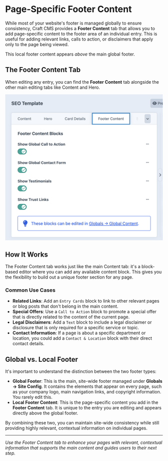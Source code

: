 # Page-Specific Footer Content

While most of your website's footer is managed globally to ensure consistency, Craft CMS provides a **Footer Content** tab that allows you to add page-specific content to the footer area of an individual entry. This is useful for adding relevant links, calls to action, or disclaimers that apply only to the page being viewed.

This local footer content appears *above* the main global footer.

## The Footer Content Tab

When editing any entry, you can find the **Footer Content** tab alongside the other main editing tabs like Content and Hero.

![The entry editing interface with the "Footer Content" tab highlighted and active](./screenshots/049.png)

## How It Works

The Footer Content tab works just like the main Content tab: it's a block-based editor where you can add any available content block. This gives you the flexibility to build out a unique footer section for any page.

### Common Use Cases

-   **Related Links**: Add an `Entry Cards` block to link to other relevant pages or blog posts that don't belong in the main content.
-   **Special Offers**: Use a `Call to Action` block to promote a special offer that is directly related to the content of the current page.
-   **Legal Disclaimers**: Add a `Text` block to include a legal disclaimer or disclosure that is only required for a specific service or topic.
-   **Contact Information**: If a page is about a specific department or location, you could add a `Contact & Location` block with their direct contact details.

## Global vs. Local Footer

It's important to understand the distinction between the two footer types:

-   **Global Footer**: This is the main, site-wide footer managed under **Globals → Site Config**. It contains the elements that appear on every page, such as your company logo, main navigation links, and copyright information. You rarely edit this.
-   **Local Footer Content**: This is the page-specific content you add in the **Footer Content** tab. It is unique to the entry you are editing and appears directly above the global footer.

By combining these two, you can maintain site-wide consistency while still providing highly relevant, contextual information on individual pages.

---

*Use the Footer Content tab to enhance your pages with relevant, contextual information that supports the main content and guides users to their next step.*